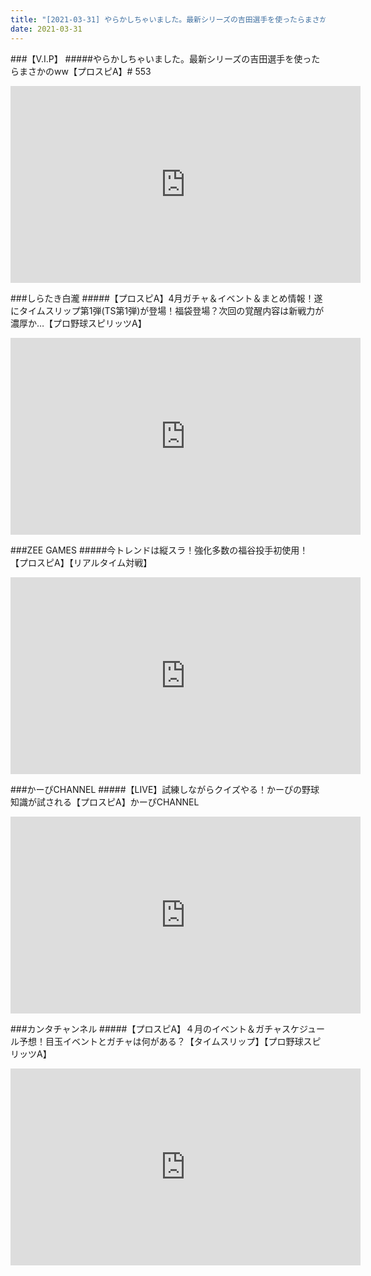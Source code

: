 ```yaml
---
title: "[2021-03-31] やらかしちゃいました。最新シリーズの吉田選手を使ったらまさかのww【プロスピA】# 553 他"
date: 2021-03-31
---
```

###【V.I.P】
#####やらかしちゃいました。最新シリーズの吉田選手を使ったらまさかのww【プロスピA】# 553
<iframe width="560" height="315" src="https://www.youtube.com/embed/bUJQ_hjz-Lo" frameborder="0" allow="accelerometer; autoplay; clipboard-write; encrypted-media; gyroscope; picture-in-picture" allowfullscreen></iframe>

###しらたき白瀧
#####【プロスピA】4月ガチャ＆イベント＆まとめ情報！遂にタイムスリップ第1弾(TS第1弾)が登場！福袋登場？次回の覚醒内容は新戦力が濃厚か…【プロ野球スピリッツA】
<iframe width="560" height="315" src="https://www.youtube.com/embed/O8hKHQArlEU" frameborder="0" allow="accelerometer; autoplay; clipboard-write; encrypted-media; gyroscope; picture-in-picture" allowfullscreen></iframe>

###ZEE GAMES
#####今トレンドは縦スラ！強化多数の福谷投手初使用！【プロスピA】【リアルタイム対戦】
<iframe width="560" height="315" src="https://www.youtube.com/embed/Afg1BURe8c8" frameborder="0" allow="accelerometer; autoplay; clipboard-write; encrypted-media; gyroscope; picture-in-picture" allowfullscreen></iframe>

###かーぴCHANNEL
#####【LIVE】試練しながらクイズやる！かーぴの野球知識が試される【プロスピA】かーぴCHANNEL
<iframe width="560" height="315" src="https://www.youtube.com/embed/O2fFhEvE19Y" frameborder="0" allow="accelerometer; autoplay; clipboard-write; encrypted-media; gyroscope; picture-in-picture" allowfullscreen></iframe>

###カンタチャンネル
#####【プロスピA】４月のイベント＆ガチャスケジュール予想！目玉イベントとガチャは何がある？【タイムスリップ】【プロ野球スピリッツA】
<iframe width="560" height="315" src="https://www.youtube.com/embed/-wEmdsmDVp8" frameborder="0" allow="accelerometer; autoplay; clipboard-write; encrypted-media; gyroscope; picture-in-picture" allowfullscreen></iframe>

